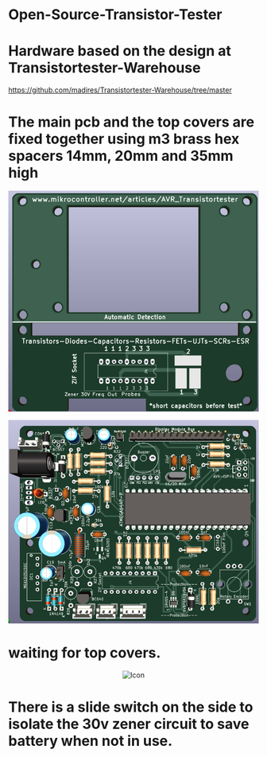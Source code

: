 # Open-Source-Transistor-Tester
# Hardware based on the design at  Transistortester-Warehouse
https://github.com/madires/Transistortester-Warehouse/tree/master
# The main pcb and the top covers are fixed together using m3 brass hex spacers 14mm, 20mm and 35mm high

<p align="center">
    <img src="img/tester_tops_PCB.png" alt="Icon" />

<p align="center">
    <img src="img/main-PCB.png" alt="Icon" />

 # waiting for top covers.   
<p align="center">
    <img src="img/case1.png" alt="Icon" />

# There is a slide switch on the side to isolate the 30v zener circuit to save battery when not in use.

